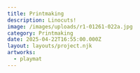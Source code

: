 ```yaml
---
title: Printmaking
description: Linocuts!
image: /images/uploads/r1-01261-022a.jpg
category: Printmaking
date: 2025-04-22T16:55:00.000Z
layout: layouts/project.njk
artworks:
  - playmat
---
```

